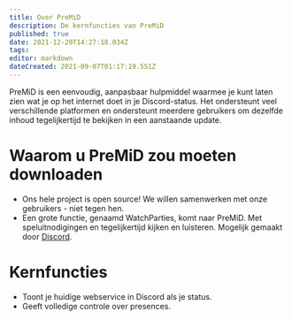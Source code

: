 ```yaml
---
title: Over PreMiD
description: De kernfuncties van PreMiD
published: true
date: 2021-12-20T14:27:18.034Z
tags:
editor: markdown
dateCreated: 2021-09-07T01:17:19.551Z
---
```


PreMiD is een eenvoudig, aanpasbaar hulpmiddel waarmee je kunt laten zien wat je op het internet doet in je Discord-status. Het ondersteunt veel verschillende platformen en ondersteunt meerdere gebruikers om dezelfde inhoud tegelijkertijd te bekijken in een aanstaande update.

# Waarom u PreMiD zou moeten downloaden
- Ons hele project is open source! We willen samenwerken met onze gebruikers - niet tegen hen.
- Een grote functie, genaamd WatchParties, komt naar PreMiD. Met speluitnodigingen en tegelijkertijd kijken en luisteren. Mogelijk gemaakt door [Discord](https://discordapp.com/).

# Kernfuncties
- Toont je huidige webservice in Discord als je status.
- Geeft volledige controle over presences.
